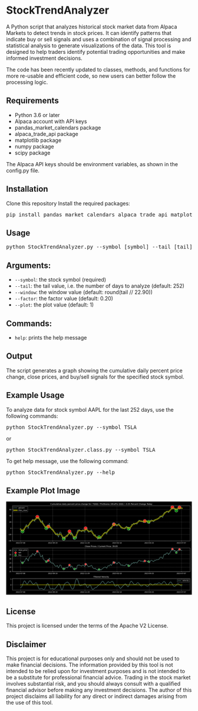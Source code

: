 # StockTrendAnalyzer
A Python script that analyzes historical stock market data from Alpaca Markets to detect trends in stock prices. It can identify patterns that indicate buy or sell signals and uses a combination of signal processing and statistical analysis to generate visualizations of the data. This tool is designed to help traders identify potential trading opportunities and make informed investment decisions.

The code has been recently updated to classes, methods, and functions for more re-usable and efficient code, so new users can better follow the processing logic.

## Requirements
- Python 3.6 or later
- Alpaca account with API keys
- pandas_market_calendars package
- alpaca_trade_api package
- matplotlib package
- numpy package
- scipy package

The Alpaca API keys should be environment variables, as shown in the config.py file.
## Installation
Clone this repository
Install the required packages: 
<pre>
pip install pandas_market_calendars alpaca_trade_api matplotlib numpy scipy
</pre>
## Usage
<pre>
python StockTrendAnalyzer.py --symbol [symbol] --tail [tail] --window [window] --factor [factor] --plot [plot]
</pre>

## Arguments:
- `--symbol`: the stock symbol (required)
- `--tail`: the tail value, i.e. the number of days to analyze (default: 252)
- `--window`: the window value (default: round(tail // 22.90))
- `--factor`: the factor value (default: 0.20)
- `--plot`: the plot value (default: 1)
## Commands:
- `help`: prints the help message
## Output
The script generates a graph showing the cumulative daily percent price change, close prices, and buy/sell signals for the specified stock symbol.

## Example Usage
To analyze data for stock symbol AAPL for the last 252 days, use the following commands:

<pre>
python StockTrendAnalyzer.py --symbol TSLA
</pre>
or
<pre>
python StockTrendAnalyzer.class.py --symbol TSLA
</pre>

To get help message, use the following command:

<pre>
python StockTrendAnalyzer.py --help
</pre>

## Example Plot Image

![Example Image](./example.png)

## License
This project is licensed under the terms of the Apache V2 License.

## Disclaimer

This project is for educational purposes only and should not be used to make financial decisions. The information provided by this tool is not intended to be relied upon for investment purposes and is not intended to be a substitute for professional financial advice. Trading in the stock market involves substantial risk, and you should always consult with a qualified financial advisor before making any investment decisions. The author of this project disclaims all liability for any direct or indirect damages arising from the use of this tool.
